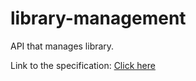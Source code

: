 # library-management
API that manages library.

Link to the specification: [Click here](https://petstore.swagger.io/?url=https://raw.githubusercontent.com/Sun-2302/library-management/oas-td2-std22038/docs/api.yml)
